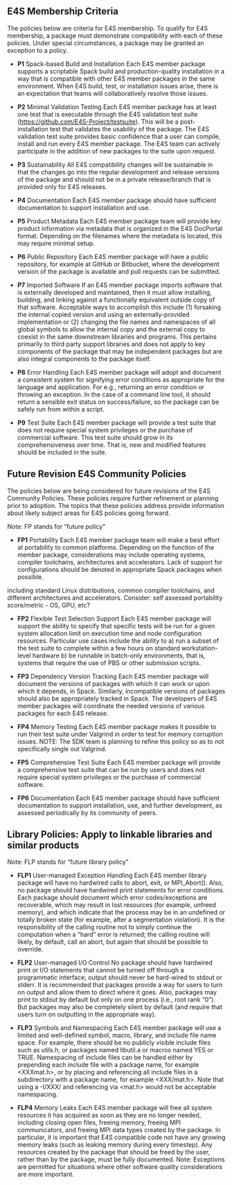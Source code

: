 ## E4S Membership Criteria

The policies below are criteria for E4S membership. To qualify for E4S membership, a package must demonstrate compatibility with each of these policies. Under special circumstances, a package may be granted an exception to a policy.

- **P1** Spack-based Build and Installation Each E4S member package supports a scriptable Spack build and production-quality installation in a way that is compatible with other E4S member packages in the same environment. When E4S build, test, or installation issues arise, there is an expectation that teams will collaboratively resolve those issues.

- **P2** Minimal Validation Testing Each E4S member package has at least one test that is executable through the E4S validation test suite (https://github.com/E4S-Project/testsuite). This will be a post-installation test that validates the usability of the package. The E4S validation test suite provides basic confidence that a user can compile, install and run every E4S member package. The E4S team can actively participate in the addition of new packages to the suite upon request.

- **P3** Sustainability All E4S compatibility changes will be sustainable in that the changes go into the regular development and release versions of the package and should not be in a private release/branch that is provided only for E4S releases.

- **P4** Documentation Each E4S member package should have sufficient documentation to support installation and use.

- **P5** Product Metadata Each E4S member package team will provide key product information via metadata that is organized in the E4S DocPortal format. Depending on the filenames where the metadata is located, this may require minimal setup.

- **P6** Public Repository Each E4S member package will have a public repository, for example at GitHub or Bitbucket, where the development version of the package is available and pull requests can be submitted.

- **P7** Imported Software If an E4S member package imports software that is externally developed and maintained, then it must allow installing, building, and linking against a functionally equivalent outside copy of that software. Acceptable ways to accomplish this include (1) forsaking the internal copied version and using an externally-provided implementation or (2) changing the file names and namespaces of all global symbols to allow the internal copy and the external copy to coexist in the same downstream libraries and programs. This pertains primarily to third party support libraries and does not apply to key components of the package that may be independent packages but are also integral components to the package itself.

- **P8** Error Handling Each E4S member package will adopt and document a consistent system for signifying error conditions as appropriate for the language and application. For e.g., returning an error condition or throwing an exception. In the case of a command line tool, it should return a sensible exit status on success/failure, so the package can be safely run from within a script.

- **P9** Test Suite Each E4S member package will provide a test suite that does not require special system privileges or the purchase of commercial software. This test suite should grow in its comprehensiveness over time. That is, new and modified features should be included in the suite.

## Future Revision E4S Community Policies

The policies below are being considered for future revisions of the E4S Community Policies. These policies require further refinement or planning prior to adoption. The topics that these policies address provide information about likely subject areas for E4S policies going forward.

Note: FP stands for “future policy”

- **FP1** Portability Each E4S member package team will make a best effort at portability to common platforms. Depending on the function of the member package, considerations may include operating systems, compiler toolchains, architectures and accelerators. Lack of support for configurations should be denoted in appropriate Spack packages when possible.

including standard Linux distributions, common compiler toolchains, and different architectures and accelerators. Consider: self assessed portability score/metric - OS, GPU, etc?

- **FP2** Flexible Test Selection Support Each E4S member package will support the ability to specify that specific tests will be run for a given system allocation limit on execution time and node configuration resources. Particular use cases include the ability to a) run a subset of the test suite to complete within a few hours on standard workstation-level hardware b) be runnable in batch-only environments, that is, systems that require the use of PBS or other submission scripts.

- **FP3** Dependency Version Tracking Each E4S member package will document the versions of packages with which it can work or upon which it depends, in Spack. Similarly, incompatible versions of packages should also be appropriately tracked in Spack. The developers of E4S member packages will coordinate the needed versions of various packages for each E4S release.

- **FP4** Memory Testing Each E4S member package makes it possible to run their test suite under Valgrind in order to test for memory corruption issues. NOTE: The SDK team is planning to refine this policy so as to not specifically single out Valgrind.

- **FP5** Comprehensive Test Suite Each E4S member package will provide a comprehensive test suite that can be run by users and does not require special system privileges or the purchase of commercial software.

- **FP6** Documentation Each E4S member package should have sufficient documentation to support installation, use, and further development, as assessed periodically by its community of peers.

## Library Policies: Apply to linkable libraries and similar products

Note: FLP stands for “future library policy”

- **FLP1** User-managed Exception Handling Each E4S member library package will have no hardwired calls to abort, exit, or MPI_Abort(). Also, no package should have hardwired print statements for error conditions. Each package should document which error codes/exceptions are recoverable, which may result in lost resources (for example, unfreed memory), and which indicate that the process may be in an undefined or totally broken state (for example, after a segmentation violation). It is the responsibility of the calling routine not to simply continue the computation when a “hard” error is returned; the calling routine will likely, by default, call an abort, but again that should be possible to override.

- **FLP2** User-managed I/O Control No package should have hardwired print or I/O statements that cannot be turned off through a programmatic interface; output should never be hard-wired to stdout or stderr. It is recommended that packages provide a way for users to turn on output and allow them to direct where it goes. Also, packages may print to stdout by default but only on one process (i.e., root rank “0”). But packages may also be completely silent by default (and require that users turn on outputting in the appropriate way).

- **FLP3** Symbols and Namespacing Each E4S member package will use a limited and well-defined symbol, macro, library, and include file name space. For example, there should be no publicly visible include files such as utils.h, or packages named libutil.a or macros named YES or TRUE. Namespacing of include files can be handled either by prepending each include file with a package name, for example <XXXmat.h>, or by placing and referencing all include files in a subdirectory with a package name, for example <XXX/mat.h>. Note that using a -I/XXX/ and referencing via <mat.h> would not be acceptable namespacing.

- **FLP4** Memory Leaks Each E4S member package will free all system resources it has acquired as soon as they are no longer needed, including closing open files, freeing memory, freeing MPI communicators, and freeing MPI data types created by the package. In particular, it is important that E4S compatible code not have any growing memory leaks (such as leaking memory during every timestep). Any resources created by the package that should be freed by the user, rather than by the package, must be fully documented. Note: Exceptions are permitted for situations where other software quality considerations are more important. 

